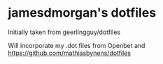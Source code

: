 # jamesdmorgan's dotfiles

Initially taken from geerlingguy/dotfiles

Will incorporate my .dot files from Openbet and https://github.com/mathiasbynens/dotfiles
